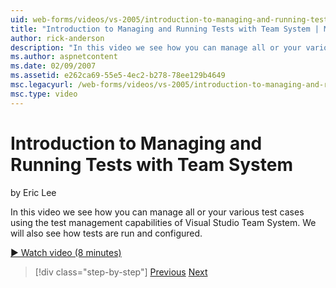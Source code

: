 ```yaml
---
uid: web-forms/videos/vs-2005/introduction-to-managing-and-running-tests-with-team-system
title: "Introduction to Managing and Running Tests with Team System | Microsoft Docs"
author: rick-anderson
description: "In this video we see how you can manage all or your various test cases using the test management capabilities of Visual Studio Team System. We will also see..."
ms.author: aspnetcontent
ms.date: 02/09/2007
ms.assetid: e262ca69-55e5-4ec2-b278-78ee129b4649
msc.legacyurl: /web-forms/videos/vs-2005/introduction-to-managing-and-running-tests-with-team-system
msc.type: video
---
```

Introduction to Managing and Running Tests with Team System
====================
by Eric Lee

In this video we see how you can manage all or your various test cases using the test management capabilities of Visual Studio Team System. We will also see how tests are run and configured.

[&#9654; Watch video (8 minutes)](https://channel9.msdn.com/Blogs/ASP-NET-Site-Videos/introduction-to-managing-and-running-tests-with-team-system)

> [!div class="step-by-step"]
> [Previous](introduction-to-manual-testing-with-team-system.md)
> [Next](measuring-the-business-value-of-ajax.md)
